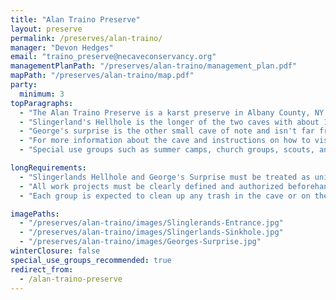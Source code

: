 ```yaml
---
title: "Alan Traino Preserve"
layout: preserve
permalink: /preserves/alan-traino/
manager: "Devon Hedges"
email: "traino_preserve@necaveconservancy.org"
managementPlanPath: "/preserves/alan-traino/management_plan.pdf"
mapPath: "/preserves/alan-traino/map.pdf"
party:
  minimum: 3
topParagraphs:
  - "The Alan Traino Preserve is a karst preserve in Albany County, NY. There are two known caves on the preserve: Slingerlands Hellhole and George's Surprise. These two insurgence caves contain an estimated 2,100 feet of passages and have a voice connection between them. The caves are part of the insurgence complex for the Chatter-Stone-Hole System."
  - "Slingerland's Hellhole is the longer of the two caves with about 1450 feet of passage. The entrance to the cave is in a slot in a sinkhole with a small stream. After a 15 ft climbdown into the entrance, there is a wet section with a low ceiling. After 50 feet there will start to be more headroom, with low standing passage, stoopwalks, crawls, and a decorated flowstone hall ahead. There are several sections with delicate rimstone and speleothems - cave softly to avoid damaging these delicate formations."
  - "George's surprise is the other small cave of note and isn't far from the Slingerland's entrance, a few minutes to the south. If you are inclined to go through both caves, consider going to George's Surprise first as it is the smaller and often less wet. A trip through both caves may get easier soon!"
  - "For more information about the cave and instructions on how to visit the preserve, please contact the preserve manager at [traino_preserve@necaveconservancy.org](mailto:traino_preserve@necaveconservancy.org)"
  - "Special use groups such as summer camps, church groups, scouts, and school groups are asked to contact the [NCC special use coordinators](mailto:specialuse@necaveconservancy.org) to schedule trips into the caves."

longRequirements:
  - "Slingerlands Hellhole and George's Surprise must be treated as unique natural resources, and nothing should be taken out of the caves except trash."
  - "All work projects must be clearly defined and authorized beforehand."
  - "Each group is expected to clean up any trash in the cave or on the property."

imagePaths:
  - "/preserves/alan-traino/images/Slinglerands-Entrance.jpg"
  - "/preserves/alan-traino/images/Slingerlands-Sinkhole.jpg"
  - "/preserves/alan-traino/images/Georges-Surprise.jpg"
winterClosure: false
special_use_groups_recommended: true
redirect_from:
  - /alan-traino-preserve
---
```

